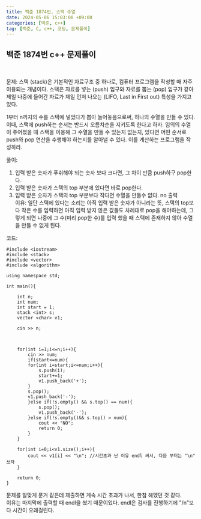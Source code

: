 ```yaml
---
title: 백준 1874번, 스택 수열
date: 2024-05-06 15:03:00 +09:00
categories: [백준, c++]
tag: [백준, C, c++, 코딩, 문제풀이]
---
```


## 백준 1874번 c++ 문제풀이
<br>

문제:
스택 (stack)은 기본적인 자료구조 중 하나로, 컴퓨터 프로그램을 작성할 때 자주 이용되는 개념이다. 스택은 자료를 넣는 (push) 입구와 자료를 뽑는 (pop) 입구가 같아 제일 나중에 들어간 자료가 제일 먼저 나오는 (LIFO, Last in First out) 특성을 가지고 있다.

1부터 n까지의 수를 스택에 넣었다가 뽑아 늘어놓음으로써, 하나의 수열을 만들 수 있다. 이때, 스택에 push하는 순서는 반드시 오름차순을 지키도록 한다고 하자. 임의의 수열이 주어졌을 때 스택을 이용해 그 수열을 만들 수 있는지 없는지, 있다면 어떤 순서로 push와 pop 연산을 수행해야 하는지를 알아낼 수 있다. 이를 계산하는 프로그램을 작성하라.

풀이:

1. 입력 받은 숫자가 푸쉬해야 되는 숫자 보다 크다면, 그 차이 만큼 push하구 pop한다.
2. 입력 받은 숫자가 스택의 top 부분에 있다면 바로 pop한다.
3. 입력 받은 숫자가 스택의 top 부분보다 작다면 수열을 만들수 없다. no 출력<br>
   이유: 일단 스택에 있다는 소리는 아직 입력 받은 숫자가 아니라는 뜻, 스택의 top보다 작은 수를 입력하면 아직 입력 받지 않은 값들도 차례대로 pop을 해야하는데, 그렇게 되면 나중에 그 수(미리 pop한 수)를 입력 했을 때 스택에 존재하지 않아 수열을 만들 수 없게 된다.

코드:

    #include <iostream>
    #include <stack>
    #include <vector>
    #include <algorithm>

    using namespace std;

    int main(){
        
        int n;
        int num;
        int start = 1;
        stack <int> s;
        vector <char> v1;

        cin >> n;
        
        

        for(int i=1;i<=n;i++){
            cin >> num;
            if(start<=num){
            for(int i=start;i<=num;i++){
                s.push(i);
                start+=1;
                v1.push_back('+');
            }
            s.pop();
            v1.push_back('-');
            }else if(!s.empty() && s.top() == num){
                s.pop();
                v1.push_back('-');
            }else if(!s.empty()&& s.top() > num){
                cout << "NO";
                return 0;
            }
        }

        for(int i=0;i<v1.size();i++){
            cout << v1[i] << "\n"; //시간초과 난 이유 endl 써서, 다음 부터는 "\n" 쓰자
        }
        
        return 0;
    }

문제를 알맞게 푼거 같은데 제출하면 계속 시간 초과가 나서, 한참 헤멨던 것 같다.<br>
이유는 마지막에 출력할 때 endl을 썼기 때문이었다. endl은 검사를 진행하기에 "/n"보다 시간이 오래걸린다.<br>

